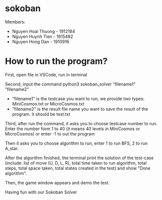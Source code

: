 # sokoban

Members:
- Nguyen Hoai Thuong - 1912184
- Nguyen Huynh Tien - 1915482
- Nguyen Hong Dan - 1910916

# How to run the program?

First, open file in VSCode, run in terminal

Second, input the command python3 sokoban_solver "filename1" "filename2"
- "filename1" is the testcase you want to run, we provide two types: MiniCosmos.txt or MicroCosmos.txt
- "filename2" is the result file name you want to save the result of the program. It should be test.txt

Third, after run the command, it asks you to choose testcase number to run. Enter the number form 1 to 40 (it means 40 levels in MiniCosmos or MicroCosmos) or enter -1 to out the program

Then it asks you to choose algorithm to run, enter 1 to run BFS, 2 to run A_star.

After the algorithm finished, the terminal print the solution of the test-case (include: list of move (U, D, L, R), total time taken to run algorithm, total steps, total space taken, total states created in the test) and show "Done algorithm".

Then, the game window appears and demo the test.

Having fun with our Sokoban Solver
